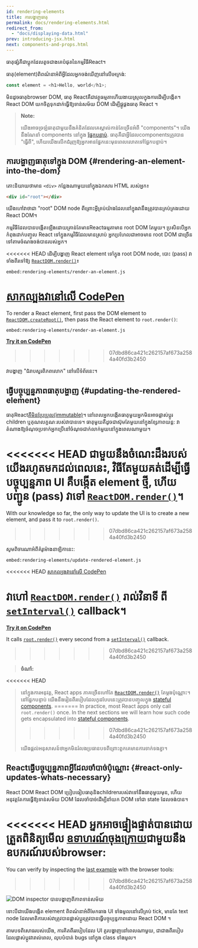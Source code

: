 ```yaml
---
id: rendering-elements
title: ការបង្ហាញធាតុ
permalink: docs/rendering-elements.html
redirect_from:
  - "docs/displaying-data.html"
prev: introducing-jsx.html
next: components-and-props.html
---
```


ធាតុផ្សំគឺជាប្លុកដែលតូចជាងគេបំផុតនៃកម្មវិធីReact។

ធាតុ(element)ពិពណ៌នាអំពីអ្វីដែលអ្នកចង់ឃើញនៅលើអេក្រង់:

```js
const element = <h1>Hello, world</h1>;
```

មិនដូចធាតុbrowser DOM, ធាតុ Reactគឺជាវត្ថុធម្មតាហើយងាយស្រួលក្នុងការដើម្បីបង្កើត។ React DOM យកចិត្តទុកដាក់ធ្វើឱ្យទាន់សម័យ DOM ដើម្បីផ្គូផ្គងធាតុ React ។

>**Note:**
>
>យើងអាចច្រឡំធាតុជាមួយនឹងគំនិតដែលគេស្គាល់កាន់តែច្រើនអំពី "components"។ យើងនឹងណែនាំ components នៅក្នុង [ផ្នែកបន្ទាប់](/docs/components-and-props.html). ធាតុគឺជាអ្វីដែលcomponentsត្រូវបាន "ធ្វើពី", ហើយយើងលើកជំរុញឱ្យអ្នកអានផ្នែកនេះមុនពេលលោតទៅផ្នែកបន្ទាប់។

## ការបង្ហាញធាតុទៅក្នុង DOM {#rendering-an-element-into-the-dom}

តោះនិយាយថាមាន `<div>` កន្លែងណាមួយនៅក្នុងឯកសារ HTML របស់អ្នក៖

```html
<div id="root"></div>
```

យើងហៅវាថាជា "root" DOM node ពីព្រោះអ្វីគ្រប់យ៉ាងដែលនៅក្នុងវានឹងត្រូវបានគ្រប់គ្រងដោយ React DOM។

កម្មវិធីដែលបានបង្កើតឡើងដោយគ្រាន់តែមានReactធម្មតាមាន root DOM តែមួយ។ ប្រសិនបើអ្នកកំពុងដាក់បញ្ចូល React ទៅក្នុងកម្មវិធីដែលមានស្រាប់ អ្នកប្រហែលជាអាចមាន root DOM ជាច្រើនទៅតាមចំណងចង់បានរបស់អ្នក។

<<<<<<< HEAD
ដើម្បីបង្ហាញ React element ទៅក្នុង root DOM node, បេាះ (pass) វាទាំងពីរទៅឱ្យ [`ReactDOM.render()`](/docs/react-dom.html#render)៖

`embed:rendering-elements/render-an-element.js`

[សាកល្បងវានៅលើ CodePen](codepen://rendering-elements/render-an-element)
=======
To render a React element, first pass the DOM element to [`ReactDOM.createRoot()`](/docs/react-dom-client.html#createroot), then pass the React element to `root.render()`:

`embed:rendering-elements/render-an-element.js`

**[Try it on CodePen](https://codepen.io/gaearon/pen/ZpvBNJ?editors=1010)**
>>>>>>> 07dbd86ca421c262157af673a2584a40fd3b2450

វាបង្ហាញ "ជំរាបសួរពិភពលោក" នៅលើទំព័រនេះ។

## ធ្វើបច្ចុប្បន្នភាពធាតុបង្ហាញ {#updating-the-rendered-element}

ធាតុReact[គឺមិនប្រែប្រួល(immutable)](https://en.wikipedia.org/wiki/Immutable_object)។ នៅពេលអ្នកបង្កើតធាតុមួយអ្នកមិនអាចផ្លាស់ប្តូរ children ឬគុណលក្ខណៈរបស់វាបានទេ។ ធាតុមួយគឺដូចជាស៊ុមតែមួយនៅក្នុងខ្សែភាពយន្ត: វាតំណាងឱ្យចំណុចប្រទាក់អ្នកប្រើនៅចំណុចជាក់លាក់មួយនៅក្នុងពេលណាមួយ។

<<<<<<< HEAD
ជាមួយនឹងចំណេះដឹងរបស់យើងរហូតមកដល់ពេលនេះ, វិធីតែមួយគត់ដើម្បីធ្វើបច្ចុប្បន្នភាព UI គឺបង្កើត element ថ្មី, ហើយបញ្ជូន (pass) វាទៅ [`ReactDOM.render()`](/docs/react-dom.html#render)។
=======
With our knowledge so far, the only way to update the UI is to create a new element, and pass it to `root.render()`.
>>>>>>> 07dbd86ca421c262157af673a2584a40fd3b2450

សូមពិចារណាអំពីគំរូម៉ោងនាឡិកានេះ:

`embed:rendering-elements/update-rendered-element.js`

<<<<<<< HEAD
[សាកល្បងវានៅលើ CodePen](codepen://rendering-elements/update-rendered-element)

វាហៅ [`ReactDOM.render()`](/docs/react-dom.html#render) រាល់វិនាទី ពី [`setInterval()`](https://developer.mozilla.org/en-US/docs/Web/API/WindowTimers/setInterval) callback។
=======
**[Try it on CodePen](https://codepen.io/gaearon/pen/gwoJZk?editors=1010)**

It calls [`root.render()`](/docs/react-dom.html#render) every second from a [`setInterval()`](https://developer.mozilla.org/en-US/docs/Web/API/WindowTimers/setInterval) callback.
>>>>>>> 07dbd86ca421c262157af673a2584a40fd3b2450

>**ចំណាំ:**
>
<<<<<<< HEAD
>នៅក្នុងការអនុវត្ត, React apps ភាគច្រើនហៅតែ [`ReactDOM.render()`](/docs/react-dom.html#render) តែម្ដងប៉ុណ្ណោះ។ នៅផ្នែកបន្ទាប់ យើងនឹងរៀនពីរបៀបដែលកូដបែបនេះត្រូវបានបញ្ចូលក្នុង [stateful components](/docs/state-and-lifecycle.html).
=======
>In practice, most React apps only call `root.render()` once. In the next sections we will learn how such code gets encapsulated into [stateful components](/docs/state-and-lifecycle.html).
>>>>>>> 07dbd86ca421c262157af673a2584a40fd3b2450
>
>យើងផ្ដល់អនុសាសន៍ថាអ្នកមិនរំលងប្រធានបទពីព្រោះពួកគេមានការទាក់ទងគ្នា។

## Reactធ្វើបច្ចុប្បន្នភាពអ្វីដែលចាំបាច់ប៉ុណ្ណោះ {#react-only-updates-whats-necessary}

React DOM React DOM ប្រៀបធៀបធាតុនិងchildrenរបស់វាទៅនឹងធាតុមួយមុន, ហើយអនុវត្តតែការធ្វើឱ្យទាន់សម័យ DOM ដែលចាំបាច់ដើម្បីនាំយក DOM ទៅជា state ដែលចង់បាន។

<<<<<<< HEAD
អ្នកអាចផ្ទៀងផ្ទាត់បានដោយត្រួតពិនិត្យមើល [ឧទាហរណ៍ចុងក្រោយ](codepen://rendering-elements/update-rendered-element)ជាមួយនឹងឧបករណ៍របស់browser:
=======
You can verify by inspecting the [last example](https://codepen.io/gaearon/pen/gwoJZk?editors=1010) with the browser tools:
>>>>>>> 07dbd86ca421c262157af673a2584a40fd3b2450

![DOM inspector បានបង្ហាញពីភាពទាន់សម័យ](../images/docs/granular-dom-updates.gif)

ទោះបីជាយើងបង្កើត element ពិពណ៌នាអំពីមែកធាង UI ទាំងមូលនៅលើគ្រប់ tick, មានតែ text node ដែលមាតិការបស់វាត្រូវបានផ្លាស់ប្តូរត្រូវបានធ្វើបច្ចុប្បន្នភាពដោយ React DOM ។

តាមបទពិសោធរបស់យើង, ការគិតពីររបៀបដែល UI គួរបង្ហាញនៅពេលណាមួយ, ជាជាងពីរបៀបដែលផ្លាស់ប្តូវវារាល់ពេល, លុបបំបាត់ bugs នៅក្នុង class ទាំងមូល។

